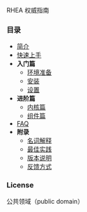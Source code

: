 RHEA 权威指南

### 目录

- [简介](docs/introduction.md)
- [快速上手](docs/getting-started.md)
- **入门篇**
  - [环境准备](docs/prerequisite.md)
  - [安装](docs/installation.md)
  - [设置](docs/configuration.md)
- **进阶篇**
  - [内核篇](docs/kernel.md)
  - [组件篇](docs/starter.md)
- [FAQ](docs/faq.md)
- **附录**
  - [名词解释](docs/glossary.md)
  - [最佳实践](docs/recipes.md)
  - [版本说明](docs/change-log.md)
  - [反馈方式](docs/feedback.md)
    
### License

公共领域（public domain）